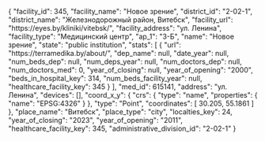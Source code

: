 {
    "facility_id": 345,
    "facility_name": "Новое зрение",
    "district_id": "2-02-1",
    "district_name": "Железнодорожный район, Витебск",
    "facility_url": "https:\/\/eyes.by\/kliniki\/vitebsk\/",
    "facility_address": "ул. Ленина",
    "facility_type": "Медицинский центр",
    "ap_1": "3-Б",
    "name": "Новое зрение",
    "state": "public institution",
    "stats": [
        {
            "url": "https:\/\/terramedika.by\/about\/",
            "dep_name": null,
            "date_year": null,
            "num_beds_dep": null,
            "num_deps_year": null,
            "num_doctors_dep": null,
            "num_doctors_med": 0,
            "year_of_closing": null,
            "year_of_opening": "2000",
            "beds_in_hospital_key": 314,
            "num_beds_facility_year": null,
            "healthcare_facility_key": 345
        }
    ],
    "med_id": 615141,
    "address": "ул. Ленина",
    "devices": [],
    "coord_x_y": {
        "crs": {
            "type": "name",
            "properties": {
                "name": "EPSG:4326"
            }
        },
        "type": "Point",
        "coordinates": [
            30.205,
            55.1861
        ]
    },
    "place_name": "Витебск",
    "place_type": "city",
    "localties_key": 24,
    "year_of_closing": "2023",
    "year_of_opening": "2011",
    "healthcare_facility_key": 345,
    "administrative_division_id": "2-02-1"
}